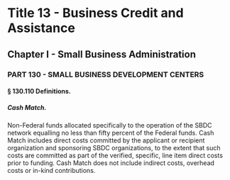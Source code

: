 
# Title 13 - Business Credit and Assistance
## Chapter I - Small Business Administration
### PART 130 - SMALL BUSINESS DEVELOPMENT CENTERS
#### § 130.110 Definitions.
##### Cash Match.

Non-Federal funds allocated specifically to the operation of the SBDC network equalling no less than fifty percent of the Federal funds. Cash Match includes direct costs committed by the applicant or recipient organization and sponsoring SBDC organizations, to the extent that such costs are committed as part of the verified, specific, line item direct costs prior to funding. Cash Match does not include indirect costs, overhead costs or in-kind contributions.
